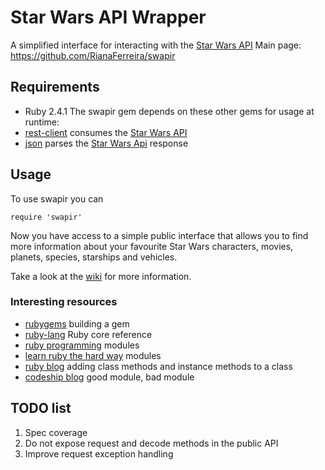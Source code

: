 # Star Wars API Wrapper
A simplified interface for interacting with the [Star Wars API]
Main page: https://github.com/RianaFerreira/swapir

## Requirements
* Ruby 2.4.1
The swapir gem depends on these other gems for usage at runtime:
* [rest-client] consumes the [Star Wars API]
* [json] parses the [Star Wars Api] response

## Usage
To use swapir you can

    require 'swapir'

Now you have access to a simple public interface that allows you to find more information about your favourite Star Wars characters, movies, planets, species, starships and vehicles.

Take a look at the [wiki] for more information.

### Interesting resources
* [rubygems] building a gem
* [ruby-lang] Ruby core reference
* [ruby programming] modules
* [learn ruby the hard way] modules
* [ruby blog] adding class methods and instance methods to a class
* [codeship blog] good module, bad module

## TODO list
1. Spec coverage
2. Do not expose request and decode methods in the public API
3. Improve request exception handling

[rest-client]: https://github.com/rest-client/rest-client
[json]: https://github.com/flori/json
[Star Wars API]: https://swapi.co/

[rubygems]: http://guides.rubygems.org/make-your-own-gem/
[ruby-lang]: https://www.ruby-lang.org/en/documentation/
[learn ruby the hard way]: https://learnrubythehardway.org/book/ex44.html
[ruby programming]: https://en.wikibooks.org/wiki/Ruby_Programming/Syntax/Classes#Mixing_in_Modules
[ruby blog]: http://rubyblog.pro/2017/04/class-methods-and-instance-methods-by-including-one-module
[codeship blog]: https://blog.codeship.com/good-module-bad-module/

[wiki]: https://github.com/RianaFerreira/swapir/wiki
